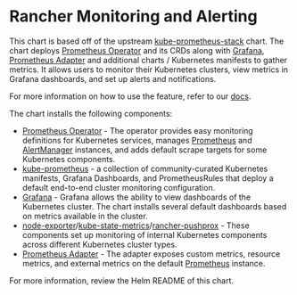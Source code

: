 # Rancher Monitoring and Alerting

 This chart is based off of the upstream [kube-prometheus-stack](https://github.com/prometheus-community/helm-charts/tree/main/charts/kube-prometheus-stack) chart. The chart deploys [Prometheus Operator](https://github.com/prometheus-operator/prometheus-operator) and its CRDs along with [Grafana](https://github.com/grafana/helm-charts/tree/main/charts/grafana), [Prometheus Adapter](https://github.com/prometheus-community/helm-charts) and additional charts / Kubernetes manifests to gather metrics. It allows users to monitor their Kubernetes clusters, view metrics in Grafana dashboards, and set up alerts and notifications.

For more information on how to use the feature, refer to our [docs](https://rancher.com/docs/rancher/v2.x/en/monitoring-alerting/v2.5/).

The chart installs the following components:

- [Prometheus Operator](https://github.com/coreos/prometheus-operator)  - The operator provides easy monitoring definitions for Kubernetes services, manages [Prometheus](https://prometheus.io/) and [AlertManager](https://prometheus.io/docs/alerting/latest/alertmanager/) instances, and adds default scrape targets for some Kubernetes components.
- [kube-prometheus](https://github.com/prometheus-operator/kube-prometheus/) - a collection of community-curated Kubernetes manifests, Grafana Dashboards, and PrometheusRules that deploy a default end-to-end cluster monitoring configuration.
- [Grafana](https://github.com/helm/charts/tree/master/stable/grafana) - Grafana allows the ability to view dashboards of the Kubernetes cluster. The chart installs several default dashboards based on metrics available in the cluster.
- [node-exporter](https://github.com/helm/charts/tree/master/stable/prometheus-node-exporter)/[kube-state-metrics](https://github.com/helm/charts/tree/master/stable/kube-state-metrics)/[rancher-pushprox](https://github.com/rancher/charts/tree/dev-v2.5/packages/rancher-pushprox/charts) - These components set up monitoring of internal Kubernetes components across different Kubernetes cluster types.
- [Prometheus Adapter](https://github.com/helm/charts/tree/master/stable/prometheus-adapter) - The adapter exposes custom metrics, resource metrics, and external metrics on the default [Prometheus](https://prometheus.io/) instance.

For more information, review  the Helm README of this chart.
